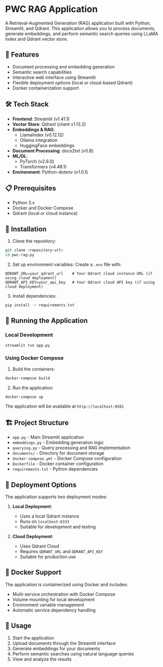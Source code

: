 # PWC RAG Application

A Retrieval-Augmented Generation (RAG) application built with Python, Streamlit, and Qdrant. This application allows you to process documents, generate embeddings, and perform semantic search queries using LLaMA Index and Qdrant vector store.

## 🚀 Features

- Document processing and embedding generation
- Semantic search capabilities
- Interactive web interface using Streamlit
- Flexible deployment options (local or cloud-based Qdrant)
- Docker containerization support

## 🛠️ Tech Stack

- **Frontend**: Streamlit (v1.41.1)
- **Vector Store**: Qdrant (client v1.13.2)
- **Embeddings & RAG**:
  - LlamaIndex (v0.12.12)
  - Ollama integration
  - HuggingFace embeddings
- **Document Processing**: docx2txt (v0.8)
- **ML/DL**:
  - PyTorch (v2.6.0)
  - Transformers (v4.48.1)
- **Environment**: Python-dotenv (v1.0.1)

## 📋 Prerequisites

- Python 3.x
- Docker and Docker Compose
- Qdrant (local or cloud instance)

## 🔧 Installation

1. Clone the repository:

```bash
git clone <repository-url>
cd pwc-rag-py
```

2. Set up environment variables:
   Create a `.env` file with:

```env
QDRANT_URL=your_qdrant_url    # Your Qdrant cloud instance URL (if using cloud deployment)
QDRANT_API_KEY=your_api_key   # Your Qdrant cloud API key (if using cloud deployment)
```

3. Install dependencies:

```bash
pip install -r requirements.txt
```

## 🚀 Running the Application

### Local Development

```bash
streamlit run app.py
```

### Using Docker Compose

1. Build the containers:

```bash
docker-compose build
```

2. Run the application:

```bash
docker-compose up
```

The application will be available at `http://localhost:8501`

## 🏗️ Project Structure

- `app.py` - Main Streamlit application
- `embeddings.py` - Embedding generation logic
- `querying.py` - Query processing and RAG implementation
- `documents/` - Directory for document storage
- `docker-compose.yml` - Docker Compose configuration
- `Dockerfile` - Docker container configuration
- `requirements.txt` - Python dependencies

## 🔄 Deployment Options

The application supports two deployment modes:

1. **Local Deployment**:

   - Uses a local Qdrant instance
   - Runs on `localhost:6333`
   - Suitable for development and testing

2. **Cloud Deployment**:
   - Uses Qdrant Cloud
   - Requires `QDRANT_URL` and `QDRANT_API_KEY`
   - Suitable for production use

## 🐳 Docker Support

The application is containerized using Docker and includes:

- Multi-service orchestration with Docker Compose
- Volume mounting for local development
- Environment variable management
- Automatic service dependency handling

## 📝 Usage

1. Start the application
2. Upload documents through the Streamlit interface
3. Generate embeddings for your documents
4. Perform semantic searches using natural language queries
5. View and analyze the results
